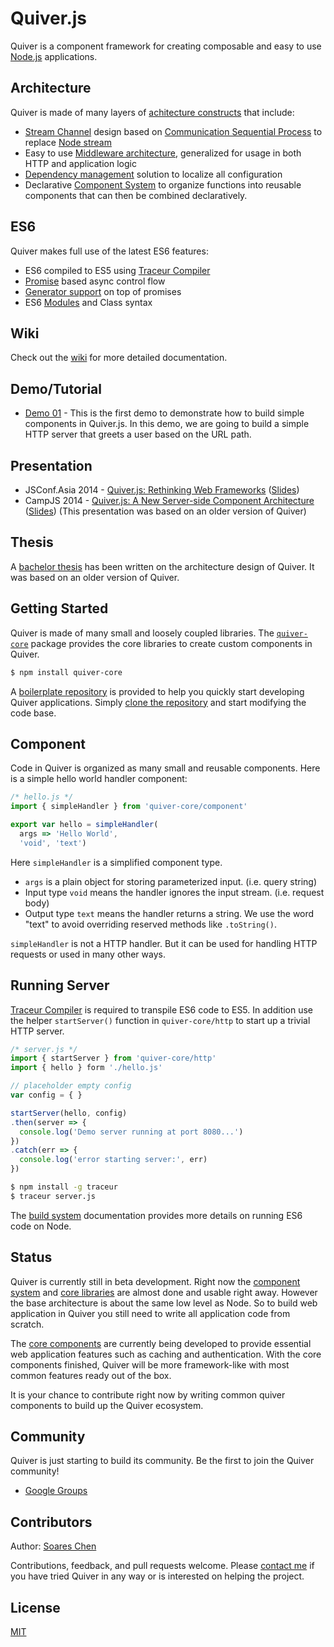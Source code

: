 Quiver.js
=========

Quiver is a component framework for creating composable and easy to use [Node.js](http://nodejs.org/) applications.

## Architecture

Quiver is made of many layers of [achitecture constructs](https://github.com/quiverjs/doc/wiki/Architecture-Constructs) that include:

  - [Stream Channel](https://github.com/quiverjs/doc/wiki/Architecture-Overview#stream-channel) design based on [Communication Sequential Process](http://en.wikipedia.org/wiki/Communicating_sequential_processes) to replace [Node stream](http://nodejs.org/api/stream.html)
  - Easy to use [Middleware architecture](https://github.com/quiverjs/doc/wiki/Architecture-Overview#filter), generalized for usage in both HTTP and application logic
  - [Dependency management](https://github.com/quiverjs/doc/wiki/Architecture-Overview#builder) solution to localize all configuration
  - Declarative [Component System](https://github.com/quiverjs/doc/wiki/Component-System) to organize functions into reusable components that can then be combined declaratively.

## ES6

Quiver makes full use of the latest ES6 features:

  - ES6 compiled to ES5 using
    [Traceur Compiler](https://github.com/google/traceur-compiler)
  - [Promise](http://www.2ality.com/2014/09/es6-promises-foundations.html) based async control flow
  - [Generator support](https://github.com/quiverjs/quiverjs/wiki/Promises#async) on
    top of promises
  - ES6 [Modules](http://www.2ality.com/2014/09/es6-modules-final.html) and Class syntax

## Wiki

Check out the [wiki](https://github.com/quiverjs/doc/wiki) for more detailed
documentation.

## Demo/Tutorial

  - [Demo 01](https://github.com/quiverjs/quiver-demo-01) - This is the first demo to demonstrate how to build simple components in Quiver.js. In this demo, we are going to build a simple HTTP server that greets a user based on the URL path.

## Presentation

  - JSConf.Asia 2014 - [Quiver.js: Rethinking Web Frameworks](https://www.youtube.com/watch?v=Lr-cARL3JXc) ([Slides](http://quiverjs.github.io/jsconfasia-2014))
  - CampJS 2014 - [Quiver.js: A New Server-side Component Architecture](https://www.youtube.com/watch?v=jfaF52FBxEg) ([Slides](http://quiverjs.github.io/slides-01)) (This presentation was based on an older version of Quiver)

## Thesis

A [bachelor thesis](https://github.com/quiverjs/thesis) has been written on the architecture design of Quiver. It was based on an older version of Quiver.

## Getting Started

Quiver is made of many small and loosely coupled libraries. The [`quiver-core`](https://github.com/quiverjs/doc/wiki/Core) package provides the core libraries to create custom components in Quiver.

```bash
$ npm install quiver-core
```

A [boilerplate repository](https://github.com/quiverjs/quiver-boilerplate) is provided to help you quickly start developing Quiver applications. Simply [clone the repository](https://github.com/quiverjs/quiver-boilerplate) and start modifying the code base.

## Component

Code in Quiver is organized as many small and reusable components. Here is a
simple hello world handler component:

```javascript
/* hello.js */
import { simpleHandler } from 'quiver-core/component'

export var hello = simpleHandler(
  args => 'Hello World',
  'void', 'text')
```

Here `simpleHandler` is a simplified component type.

  - `args` is a plain object for storing parameterized input. (i.e. query
    string)
  - Input type `void` means the handler ignores the input stream. (i.e. request
    body)
  - Output type `text` means the handler returns a string. We use the word
    "text" to avoid overriding reserved methods like `.toString()`.

`simpleHandler` is not a HTTP handler. But it can be used for handling HTTP
requests or used in many other ways.

## Running Server

[Traceur Compiler](https://github.com/google/traceur-compiler) is required to
transpile ES6 code to ES5. In addition use the helper
`startServer()` function in `quiver-core/http` to start up a trivial HTTP server.

```javascript
/* server.js */
import { startServer } from 'quiver-core/http'
import { hello } form './hello.js'

// placeholder empty config
var config = { }

startServer(hello, config)
.then(server => {
  console.log('Demo server running at port 8080...')
})
.catch(err => {
  console.log('error starting server:', err)
})
```

```bash
$ npm install -g traceur
$ traceur server.js
```

The [build system](https://github.com/quiverjs/quiverjs/wiki/Build-System) documentation provides more details on running ES6 code on Node.

## Status

Quiver is currently still in beta development. Right now the [component system](wiki/Component-System) and [core libraries](wiki/Core-Libraries) are almost done and usable right away. However the base architecture is about the same low level as Node. So to build web application in Quiver you still need to write all application code from scratch.

The [core components](wiki/Core-Components) are currently being developed to provide essential web application features such as caching and authentication. With the core components finished, Quiver will be more framework-like with most common features ready out of the box.

It is your chance to contribute right now by writing common quiver components to build up the Quiver ecosystem.

## Community

Quiver is just starting to build its community. Be the first to join the Quiver community!

  - [Google Groups](https://groups.google.com/d/forum/quiverjs)

## Contributors

Author: [Soares Chen](https://github.com/soareschen)

Contributions, feedback, and pull requests welcome. Please [contact me](mailto:soares.chen@gmail.com) if you have tried Quiver in any way or is interested on helping the project.


## License

[MIT](https://raw.githubusercontent.com/quiverjs/license/master/LICENSE)
